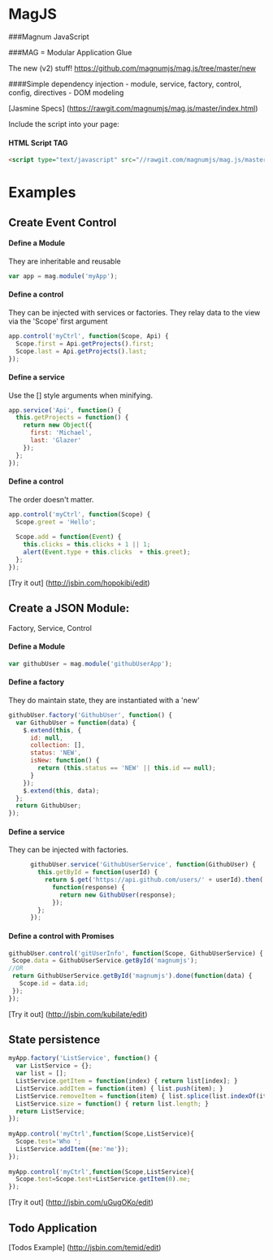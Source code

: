 MagJS
======

###Magnum JavaScript

###MAG = Modular Application Glue

The new (v2) stuff!
https://github.com/magnumjs/mag.js/tree/master/new

####Simple dependency injection - module, service, factory, control, config, directives - DOM modeling

[Jasmine Specs] (https://rawgit.com/magnumjs/mag.js/master/index.html)

Include the script into your page:
#### HTML Script TAG
```html
<script type="text/javascript" src="//rawgit.com/magnumjs/mag.js/master/dist/mag.full-0.2.min.js"></script>
```

# Examples

## Create Event Control

#### Define a Module
They are inheritable and reusable
```javascript
var app = mag.module('myApp');
```

#### Define a control
They can be injected with services or factories.
They relay data to the view via the 'Scope' first argument
```javascript
app.control('myCtrl', function(Scope, Api) {
  Scope.first = Api.getProjects().first;
  Scope.last = Api.getProjects().last;
});
```

#### Define a service
Use the [] style arguments when minifying.
```javascript
app.service('Api', function() {
  this.getProjects = function() {
    return new Object({
      first: 'Michael',
      last: 'Glazer'
    });
  };
});
```

#### Define a control
The order doesn't matter.
```javascript
app.control('myCtrl', function(Scope) {
  Scope.greet = 'Hello';
  
  Scope.add = function(Event) {
    this.clicks = this.clicks + 1 || 1;
    alert(Event.type + this.clicks  + this.greet);
  };
});
```

[Try it out] (http://jsbin.com/hopokibi/edit)


## Create a JSON Module:

Factory, Service, Control
#### Define a Module
```javascript
var githubUser = mag.module('githubUserApp');
```

#### Define a factory
They do maintain state, they are instantiated with a 'new'
```javascript
githubUser.factory('GithubUser', function() {
  var GithubUser = function(data) {
    $.extend(this, {
      id: null,
      collection: [],
      status: 'NEW',
      isNew: function() {
        return (this.status == 'NEW' || this.id == null);
      }
    });
    $.extend(this, data);
  };
  return GithubUser;
});
```

#### Define a service
They can be injected with factories.
```javascript
      githubUser.service('GithubUserService', function(GithubUser) {
        this.getById = function(userId) {
          return $.get('https://api.github.com/users/' + userId).then(
            function(response) {
              return new GithubUser(response);
            });
        };
      });
```

#### Define a control with Promises
```javascript
githubUser.control('gitUserInfo', function(Scope, GithubUserService) {
 Scope.data = GithubUserService.getById('magnumjs');
//OR
 return GithubUserService.getById('magnumjs').done(function(data) {
   Scope.id = data.id;
 });
});
```
[Try it out] (http://jsbin.com/kubilate/edit)

## State persistence
```javascript
myApp.factory('ListService', function() {
  var ListService = {};
  var list = [];
  ListService.getItem = function(index) { return list[index]; }
  ListService.addItem = function(item) { list.push(item); }
  ListService.removeItem = function(item) { list.splice(list.indexOf(item), 1) }
  ListService.size = function() { return list.length; }
  return ListService;
});
  
myApp.control('myCtrl',function(Scope,ListService){
  Scope.test='Who ';
  ListService.addItem({me:'me'});
});
  
myApp.control('myCtrl',function(Scope,ListService){
  Scope.test=Scope.test+ListService.getItem(0).me;
});
```

[Try it out] (http://jsbin.com/uGugOKo/edit)
## Todo Application
[Todos Example] (http://jsbin.com/temid/edit)
